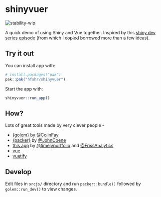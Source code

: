# shinyvuer

<!-- badges: start -->

![stability-wip](https://img.shields.io/badge/stability-work_in_progress-lightgrey.svg)

<!-- badges: end -->

A quick demo of using Shiny and Vue together. Inspired by this [shiny dev series episode](https://shinydevseries.com/post/episode-26-movievuer1/) (from which I ~~copied~~ borrowed more than a few ideas).

## Try it out

You can install app with:

```r
# install.packages("pak")
pak::pak("hfshr/shinyvuer")
```

Start the app with:

```r
shinyvuer::run_app()
```

## How?

Lots of great tools made by very clever people -

- [{golem}](https://github.com/ThinkR-open/golem) by [\@ColinFay](https://github.com/ColinFay)
- [{packer}](https://github.com/JohnCoene/packer) by [\@JohnCoene](https://github.com/JohnCoene)
- [this app](https://github.com/FrissAnalytics/shiny-vue-r) by [\@timelyportfolio](https://github.com/timelyportfolio) and [\@FrissAnalytics](https://github.com/FrissAnalytics)
- [vue](https://vuejs.org/v2/guide/)
- [vuetify](https://vuetifyjs.com/en/)

## Develop

Edit files in `srcjs/` directory and run `packer::bundle()` followed by `golem::run_dev()` to view changes.
